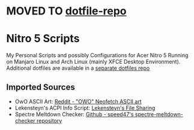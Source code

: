 # MOVED TO [dotfile-repo](https://github.com/ccxex29/dotfile-repo)

# Nitro 5 Scripts
My Personal Scripts and possibly Configurations for Acer Nitro 5 Running on Manjaro Linux and Arch Linux (mainly XFCE Desktop Environment). Additional dotfiles are available in a [separate dotfiles repo](https://github.com/ccxex29/dotfile-repo)

## Imported Sources
- OwO ASCII Art: [Reddit - "OWO" Neofetch ASCII art](https://www.reddit.com/r/unixporn/comments/98j2ah/ocowo_neofetch_ascii_art/)  
- Lekensteyn's ACPI Info Script: [Lekensteyn's File Sharing](http://lekensteyn.nl/files/get-acpi-info.sh)  
- Spectre Meltdown Checker: [Github - speed47's spectre-meltdown-checker repository](https://github.com/speed47/spectre-meltdown-checker/)  

